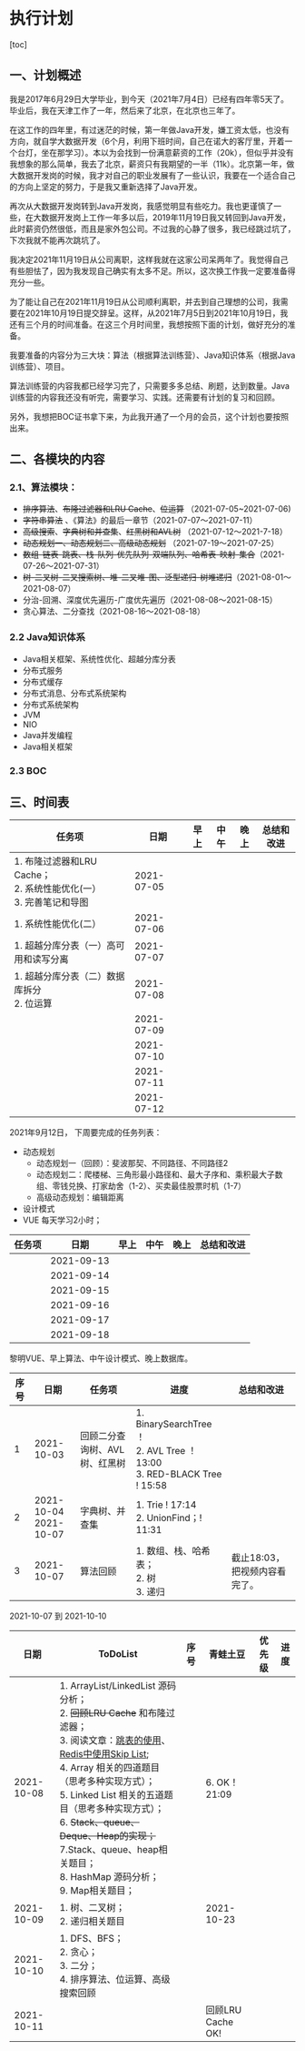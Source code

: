 # 执行计划

[toc]

## 一、计划概述

我是2017年6月29日大学毕业，到今天（2021年7月4日）已经有四年零5天了。毕业后，我在天津工作了一年，然后来了北京，在北京也三年了。

在这工作的四年里，有过迷茫的时候，第一年做Java开发，嫌工资太低，也没有方向，就自学大数据开发（6个月，利用下班时间，自己在诺大的客厅里，开着一个台灯，坐在那学习）。本以为会找到一份满意薪资的工作（20k），但似乎并没有我想象的那么简单，我去了北京，薪资只有我期望的一半（11k）。北京第一年，做大数据开发岗的时候，我才对自己的职业发展有了一些认识，我要在一个适合自己的方向上坚定的努力，于是我又重新选择了Java开发。

再次从大数据开发岗转到Java开发岗，我感觉明显有些吃力。我也更谨慎了一些，在大数据开发岗上工作一年多以后，2019年11月19日我又转回到Java开发，此时薪资仍然很低，而且是家外包公司。不过我的心静了很多，我已经跳过坑了，下次我就不能再次跳坑了。

我决定2021年11月19日从公司离职，这样我就在这家公司呆两年了。我觉得自己有些胆怯了，因为我发现自己确实有太多不足。所以，这次换工作我一定要准备得充分一些。

为了能让自己在2021年11月19日从公司顺利离职，并去到自己理想的公司，我需要在2021年10月19日提交辞呈。这样，从2021年7月5日到2021年10月19日，我还有三个月的时间准备。在这三个月时间里，我想按照下面的计划，做好充分的准备。

我要准备的内容分为三大块：算法（根据算法训练营）、Java知识体系（根据Java训练营）、项目。

算法训练营的内容我都已经学习完了，只需要多多总结、刷题，达到数量。Java训练营的内容我还没有听完，需要学习、实践。还需要有计划的复习和回顾。

另外，我想把BOC证书拿下来，为此我开通了一个月的会员，这个计划也要按照出来。

## 二、各模块的内容

### 2.1、算法模块：

- ~~排序算法~~、~~布隆过滤器和LRU Cache~~、~~位运算~~  （2021-07-05~2021-07-06)
- ~~字符串算法~~ 、《算法》的最后一章节（2021-07-07～2021-07-11）
- ~~高级搜索~~、~~字典树和并查集~~、~~红黑树和AVL树~~ （2021-07-12～2021-7-18）
- ~~动态规划一、动态规划二、高级动态规划~~ （2021-07-19～2021-07-25）
- ~~数组-链表-跳表、栈-队列-优先队列-双端队列、哈希表-映射-集合~~（2021-07-26～2021-07-31）
- ~~树-二叉树-二叉搜索树、堆-二叉堆-图、泛型递归-树堆递归~~（2021-08-01～2021-08-07）
- 分治-回溯、深度优先遍历-广度优先遍历（2021-08-08～2021-08-15）
- 贪心算法、二分查找（2021-08-16～2021-08-18）

### 2.2 Java知识体系

- Java相关框架、系统性优化、超越分库分表 
- 分布式服务
- 分布式缓存
- 分布式消息、分布式系统架构
- 分布式系统架构
- JVM
- NIO
- Java并发编程
- Java相关框架

### 2.3 BOC

## 三、时间表

| 任务项                                                       | 日期       | 早上 | 中午 | 晚上 | 总结和改进 |
| ------------------------------------------------------------ | ---------- | ---- | ---- | ---- | ---------- |
| 1. 布隆过滤器和LRU Cache；<br />2. 系统性能优化(一）<br />3. 完善笔记和导图 | 2021-07-05 |      |      |      |            |
| 1. 系统性能优化(二）                                         | 2021-07-06 |      |      |      |            |
| 1. 超越分库分表（一）高可用和读写分离                        | 2021-07-07 |      |      |      |            |
| 1. 超越分库分表（二）数据库拆分<br />2. 位运算               | 2021-07-08 |      |      |      |            |
|                                                              | 2021-07-09 |      |      |      |            |
|                                                              | 2021-07-10 |      |      |      |            |
|                                                              | 2021-07-11 |      |      |      |            |
|                                                              | 2021-07-12 |      |      |      |            |

2021年9月12日， 下周要完成的任务列表：

- 动态规划
  - 动态规划一（回顾）：斐波那契、不同路径、不同路径2
  - 动态规划二：爬楼梯、三角形最小路径和、最大子序和、乘积最大子数组、零钱兑换、打家劫舍（1-2）、买卖最佳股票时机（1-7）
  - 高级动态规划：编辑距离
- 设计模式
- VUE 每天学习2小时；

| 任务项 | 日期       | 早上 | 中午 | 晚上 | 总结和改进 |
| ------ | ---------- | ---- | ---- | ---- | ---------- |
|        | 2021-09-13 |      |      |      |            |
|        | 2021-09-14 |      |      |      |            |
|        | 2021-09-15 |      |      |      |            |
|        | 2021-09-16 |      |      |      |            |
|        | 2021-09-17 |      |      |      |            |
|        | 2021-09-18 |      |      |      |            |

黎明VUE、早上算法、中午设计模式、晚上数据库。

| 序号 | 日期                       | 任务项                        | 进度                                                         | 总结和改进                    |
| ---- | -------------------------- | ----------------------------- | ------------------------------------------------------------ | ----------------------------- |
| 1    | 2021-10-03                 | 回顾二分查询树、AVL树、红黑树 | 1. BinarySearchTree ！<br />2. AVL Tree ！ 13:00<br />3. RED-BLACK Tree ! 15:58 |                               |
| 2    | 2021-10-04<br />2021-10-07 | 字典树、并查集                | 1. Trie ! 17:14 <br />2. UnionFind；! 11:31                  |                               |
| 3    | 2021-10-07                 | 算法回顾                      | 1. 数组、栈、哈希表；<br />2. 树<br />3. 递归                | 截止18:03，把视频内容看完了。 |

2021-10-07 到 2021-10-10

| 日期       | ToDoList                                                     | 序号 | 青蛙土豆           | 优先级 | 进度 |
| ---------- | ------------------------------------------------------------ | ---- | ------------------ | ------ | ---- |
| 2021-10-08 | 1. ArrayList/LinkedList 源码分析；<br />2. ~~回顾LRU Cache~~ 和布隆过滤器；<br />3. 阅读文章：[跳表的使用](https://redisbook.readthedocs.io/en/latest/internal-datastruct/skiplist.html)、[Redis中使用Skip List](https://www.zhihu.com/question/20202931);<br />4. Array 相关的四道题目（思考多种实现方式）；<br />5. Linked List 相关的五道题目（思考多种实现方式）；<br />6. ~~Stack、queue、Deque、Heap的实现；~~<br />7.Stack、queue、heap相关题目；<br />8. HashMap 源码分析；<br />9. Map相关题目；<br /> |      | 6. OK！21:09<br /> |        |      |
| 2021-10-09 | 1. 树、二叉树；<br />2. 递归相关题目                         |      | 2021-10-23         |        |      |
| 2021-10-10 | 1. DFS、BFS；<br />2. 贪心；<br />3. 二分；<br />4. 排序算法、位运算、高级搜索回顾 |      |                    |        |      |
| 2021-10-11 |                                                              |      | 回顾LRU Cache OK!  |        |      |

